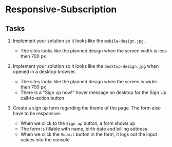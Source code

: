 # Responsive-Subscription

## Tasks

1. Implement your solution so it looks like the `mobile-design.jpg`.
    - The sites looks like the planned design when the screen width is less then 700 px

2. Implement your solution so it looks like the `desktop-design.jpg` when opened in a desktop browser.
    - The sites looks like the planned design when the screen is wider then 700 px
    - There is a "Sign up now!" hover message on desktop for the Sign Up call-to-action button

3. Create a sign up form regarding the theme of the page. The form also have to be responsive.
    - When we click to the `Sign up` button, a form shows up
    - The form is fillable with name, birth date and billing address
    - When we click the `Submit` button in the form, it logs out the input values into the console
